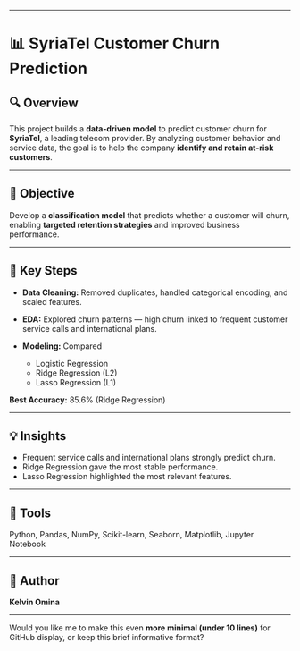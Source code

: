 

---

# 📊 SyriaTel Customer Churn Prediction

## 🔍 Overview

This project builds a **data-driven model** to predict customer churn for **SyriaTel**, a leading telecom provider. By analyzing customer behavior and service data, the goal is to help the company **identify and retain at-risk customers**.

---

## 🎯 Objective

Develop a **classification model** that predicts whether a customer will churn, enabling **targeted retention strategies** and improved business performance.

---

## 🧠 Key Steps

* **Data Cleaning:** Removed duplicates, handled categorical encoding, and scaled features.
* **EDA:** Explored churn patterns — high churn linked to frequent customer service calls and international plans.
* **Modeling:** Compared

  * Logistic Regression
  * Ridge Regression (L2)
  * Lasso Regression (L1)

**Best Accuracy:** 85.6% (Ridge Regression)

---

## 💡 Insights

* Frequent service calls and international plans strongly predict churn.
* Ridge Regression gave the most stable performance.
* Lasso Regression highlighted the most relevant features.

---

## 🧰 Tools

Python, Pandas, NumPy, Scikit-learn, Seaborn, Matplotlib, Jupyter Notebook

---

## 👤 Author

**Kelvin Omina**




---

Would you like me to make this even **more minimal (under 10 lines)** for GitHub display, or keep this brief informative format?
